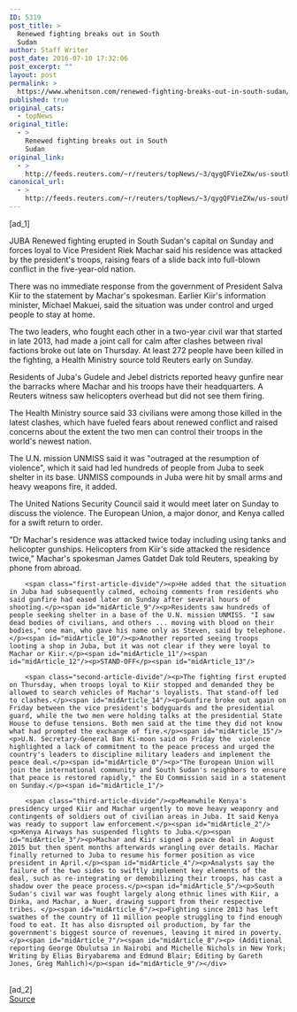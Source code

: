 ```yaml
---
ID: 5319
post_title: >
  Renewed fighting breaks out in South
  Sudan
author: Staff Writer
post_date: 2016-07-10 17:32:06
post_excerpt: ""
layout: post
permalink: >
  https://www.whenitson.com/renewed-fighting-breaks-out-in-south-sudan/
published: true
original_cats:
  - topNews
original_title:
  - >
    Renewed fighting breaks out in South
    Sudan
original_link:
  - >
    http://feeds.reuters.com/~r/reuters/topNews/~3/qygQFVieZXw/us-south-sudan-security-casualties-idUSKCN0ZQ08J
canonical_url:
  - >
    http://feeds.reuters.com/~r/reuters/topNews/~3/qygQFVieZXw/us-south-sudan-security-casualties-idUSKCN0ZQ08J
---
```

 [ad_1]
<br><div id="articleText">
<span id="midArticle_start"/>

<span id="midArticle_0"/><span class="focusParagraph" readability="5"><p><span class="articleLocation">JUBA</span> Renewed fighting erupted in South Sudan's capital on Sunday and forces loyal to Vice President Riek Machar said his residence was attacked by the president's troops, raising fears of a slide back into full-blown conflict in the five-year-old nation.</p></span><span id="midArticle_1"/><p>There was no immediate response from the government of President Salva Kiir to the statement by Machar's spokesman. Earlier Kiir's information minister, Michael Makuei, said the situation was under control and urged people to stay at home.</p><span id="midArticle_2"/><p>The two leaders, who fought each other in a two-year civil war that started in late 2013, had made a joint call for calm after clashes between rival factions broke out late on Thursday. At least 272 people have been killed in the fighting, a Health Ministry source told Reuters early on Sunday.</p><span id="midArticle_3"/><p>Residents of Juba's Gudele and Jebel districts reported heavy gunfire near the barracks where Machar and his troops have their headquarters. A Reuters witness saw helicopters overhead but did not see them firing.</p><span id="midArticle_4"/><p>The Health Ministry source said 33 civilians were among those killed in the latest clashes, which have fueled fears about renewed conflict and raised concerns about the extent the two men can control their troops in the world's newest nation.</p><span id="midArticle_5"/><p>The U.N. mission UNMISS said it was "outraged at the resumption of violence", which it said had led hundreds of people from Juba to seek shelter in its base. UNMISS compounds in Juba were hit by small arms and heavy weapons fire, it added.</p><span id="midArticle_6"/><p>The United Nations Security Council said it would meet later on Sunday to discuss the violence. The European Union, a major donor, and Kenya called for a swift return to order.</p><span id="midArticle_7"/><p>"Dr Machar's residence was attacked twice today including using tanks and helicopter gunships. Helicopters from Kiir's side attacked the residence twice," Machar's spokesman James Gatdet Dak told Reuters, speaking by phone from abroad.</p><span id="midArticle_8"/>
        
        <span class="first-article-divide"/><p>He added that the situation in Juba had subsequently calmed, echoing comments from residents who said gunfire had eased later on Sunday after several hours of shooting.</p><span id="midArticle_9"/><p>Residents saw hundreds of people seeking shelter in a base of the U.N. mission UNMISS. "I saw dead bodies of civilians, and others ... moving with blood on their bodies," one man, who gave his name only as Steven, said by telephone.</p><span id="midArticle_10"/><p>Another reported seeing troops looting a shop in Juba, but it was not clear if they were loyal to Machar or Kiir.</p><span id="midArticle_11"/><span id="midArticle_12"/><p>STAND-OFF</p><span id="midArticle_13"/>
        
        <span class="second-article-divide"/><p>The fighting first erupted on Thursday, when troops loyal to Kiir stopped and demanded they be allowed to search vehicles of Machar's loyalists. That stand-off led to clashes.</p><span id="midArticle_14"/><p>Gunfire broke out again on Friday between the vice president's bodyguards and the presidential guard, while the two men were holding talks at the presidential State House to defuse tensions. Both men said at the time they did not know what had prompted the exchange of fire.</p><span id="midArticle_15"/><p>U.N. Secretary-General Ban Ki-moon said on Friday the  violence highlighted a lack of commitment to the peace process and urged the country's leaders to discipline military leaders and implement the peace deal.</p><span id="midArticle_0"/><p>"The European Union will join the international community and South Sudan's neighbors to ensure that peace is restored rapidly," the EU Commission said in a statement on Sunday.</p><span id="midArticle_1"/>
        
        <span class="third-article-divide"/><p>Meanwhile Kenya's presidency urged Kiir and Machar urgently to move heavy weaponry and contingents of soldiers out of civilian areas in Juba. It said Kenya was ready to support law enforcement.</p><span id="midArticle_2"/><p>Kenya Airways has suspended flights to Juba.</p><span id="midArticle_3"/><p>Machar and Kiir signed a peace deal in August 2015 but then spent months afterwards wrangling over details. Machar finally returned to Juba to resume his former position as vice president in April.</p><span id="midArticle_4"/><p>Analysts say the failure of the two sides to swiftly implement key elements of the deal, such as re-integrating or demobilizing their troops, has cast a shadow over the peace process.</p><span id="midArticle_5"/><p>South Sudan's civil war was fought largely along ethnic lines with Kiir, a Dinka, and Machar, a Nuer, drawing support from their respective tribes. </p><span id="midArticle_6"/><p>Fighting since 2013 has left swathes of the country of 11 million people struggling to find enough food to eat. It has also disrupted oil production, by far the government's biggest source of revenues, leaving it mired in poverty.</p><span id="midArticle_7"/><span id="midArticle_8"/><p> (Additional reporting George Obulutsa in Nairobi and Michelle Nichols in New York; Writing by Elias Biryabarema and Edmund Blair; Editing by Gareth Jones, Greg Mahlich)</p><span id="midArticle_9"/></div>
<br>[ad_2]
<br><a href="http://feeds.reuters.com/~r/reuters/topNews/~3/qygQFVieZXw/us-south-sudan-security-casualties-idUSKCN0ZQ08J">Source </a>